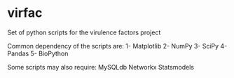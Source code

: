 # virfac
Set of python scripts for the virulence factors project

Common dependency of the scripts are:
    1- Matplotlib
    2- NumPy
    3- SciPy
    4- Pandas
    5- BioPython

Some scripts may also require:
    MySQLdb
    Networkx
    Statsmodels
